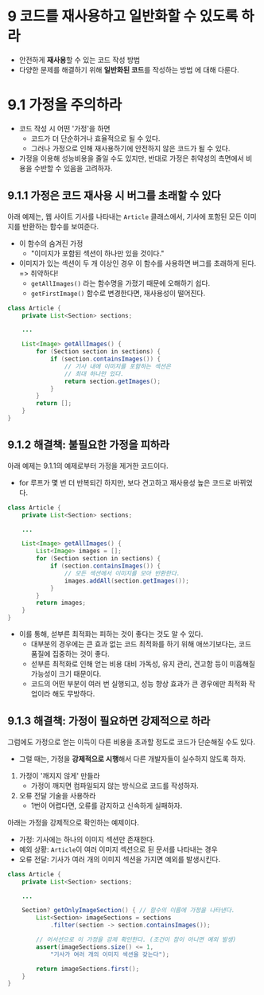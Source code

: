 # 9 코드를 재사용하고 일반화할 수 있도록 하라
- 안전하게 **재사용**할 수 있는 코드 작성 방법
- 다양한 문제를 해결하기 위해 **일반화된 코드**를 작성하는 방법 에 대해 다룬다.

# 9.1 가정을 주의하라
- 코드 작성 시 어떤 '가정'을 하면
  - 코드가 더 단순하거나 효율적으로 될 수 있다.
  - 그러나 가정으로 인해 재사용하기에 안전하지 않은 코드가 될 수 있다.
- 가정을 이용해 성능비용을 줄일 수도 있지만, 반대로 가정은 취약성의 측면에서 비용을 수반할 수 있음을 고려하자.
  

## 9.1.1 가정은 코드 재사용 시 버그를 초래할 수 있다
아래 예제는, 웹 사이트 기사를 나타내는 `Article` 클래스에서, 기사에 포함된 모든 이미지를 반환하는 함수를 보여준다. 

- 이 함수의 숨겨진 가정 
  - "이미지가 포함된 섹션이 하나만 있을 것이다."
- 이미지가 있는 섹션이 두 개 이상인 경우 이 함수를 사용하면 버그를 초래하게 된다. => 취약하다!
  - `getAllImages()` 라는 함수명을 가졌기 때문에 오해하기 쉽다. 
  - `getFirstImage()` 함수로 변경한다면, 재사용성이 떨어진다.

```java
class Article {
    private List<Section> sections;

    ...

    List<Image> getAllImages() {
        for (Section section in sections) {
            if (section.containsImages()) {
                // 기사 내에 이미지를 포함하는 섹션은
                // 최대 하나만 있다.
                return section.getImages();
            }
        }
        return [];
    }
}
```

## 9.1.2 해결책: 불필요한 가정을 피하라
아래 예제는 9.1.1의 예제로부터 가정을 제거한 코드이다.

- for 루프가 몇 번 더 반복되긴 하지만, 보다 견고하고 재사용성 높은 코드로 바뀌었다.

```java
class Article {
    private List<Section> sections;

    ...

    List<Image> getAllImages() {
        List<Image> images = [];
        for (Section section in sections) {
            if (section.containsImages()) {
                // 모든 섹션에서 이미지를 모아 반환한다.
                images.addAll(section.getImages());
            }
        }
        return images;
    }
}
```

- 이를 통해, 섣부른 최적화는 피하는 것이 좋다는 것도 알 수 있다.
  - 대부분의 경우에는 큰 효과 없는 코드 최적화를 하기 위해 애쓰기보다는, 코드 품질에 집중하는 것이 좋다.
  - 섣부른 최적화로 인해 얻는 비용 대비 가독성, 유지 관리, 견고함 등이 미흡해질 가능성이 크기 때문이다.
  - 코드의 어떤 부분이 여러 번 실행되고, 성능 향상 효과가 큰 경우에만 최적화 작업이라 해도 무방하다.


## 9.1.3 해결책: 가정이 필요하면 강제적으로 하라
그럼에도 가정으로 얻는 이득이 다른 비용을 초과할 정도로 코드가 단순해질 수도 있다.
- 그럴 때는, 가정을 **강제적으로 시행**해서 다른 개발자들이 실수하지 않도록 하자.

1. 가정이 '깨지지 않게' 만들라
   - 가정이 깨지면 컴파일되지 않는 방식으로 코드를 작성하자.
2. 오류 전달 기술을 사용하라
   - 1번이 어렵다면, 오류를 감지하고 신속하게 실패하자.

아래는 가정을 강제적으로 확인하는 예제이다.
- 가정: 기사에는 하나의 이미지 섹션만 존재한다.
- 예외 상황: `Article`이 여러 이미지 섹션으로 된 문서를 나타내는 경우
- 오류 전달: 기사가 여러 개의 이미지 섹션을 가지면 예외를 발생시킨다.
  
```java
class Article {
    private List<Section> sections;

    ...

    Section? getOnlyImageSection() { // 함수의 이름에 가정을 나타낸다.
        List<Section> imageSections = sections
            .filter(section -> section.containsImages());

        // 어서션으로 이 가정을 강제 확인한다. (조건이 참이 아니면 예외 발생)
        assert(imageSections.size() <= 1,
            "기사가 여러 개의 이미지 섹션을 갖는다");

        return imageSections.first(); 
    }
}
```
